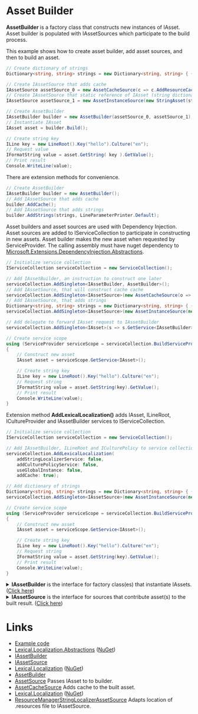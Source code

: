 # Asset Builder
**AssetBuilder** is a factory class that constructs new instances of IAsset. 
Asset builder is populated with IAssetSources which participate to the build process. 

This example shows how to create asset builder, add asset sources, and then to build an asset.

```csharp
// Create dictionary of strings
Dictionary<string, string> strings = new Dictionary<string, string> { { "en:hello", "Hello World!" } };

// Create IAssetSource that adds cache 
IAssetSource assetSource_0 = new AssetCacheSource(c => c.AddResourceCache().AddStringsCache().AddCulturesCache());
// Create IAssetSource that static reference of IAsset (string dictionary)
IAssetSource assetSource_1 = new AssetInstanceSource(new StringAsset(strings, LineParameterPrinter.Default) );

// Create AssetBuilder
IAssetBuilder builder = new AssetBuilder(assetSource_0, assetSource_1);
// Instantiate IAsset
IAsset asset = builder.Build();

// Create string key
ILine key = new LineRoot().Key("hello").Culture("en");
// Request value
IFormatString value = asset.GetString( key ).GetValue();
// Print result
Console.WriteLine(value);
```

There are extension methods for convenience.

```csharp
// Create AssetBuilder
IAssetBuilder builder = new AssetBuilder();
// Add IAssetSource that adds cache 
builder.AddCache();
// Add IAssetSource that adds strings
builder.AddStrings(strings, LineParameterPrinter.Default);
```

Asset builders and asset sources are used with Dependency Injection. 
Asset sources are added to IServiceCollection to participate in constructing in new assets.
Asset builder makes the new asset when requested by ServiceProvider.
The calling assembly must have nuget dependency to [Microsoft.Extensions.DependencyInjection.Abstractions](https://www.nuget.org/packages/Microsoft.Extensions.DependencyInjection.Abstractions/).


```csharp
// Initialize service collection
IServiceCollection serviceCollection = new ServiceCollection();

// Add IAssetBuilder, an instruction to construct one later
serviceCollection.AddSingleton<IAssetBuilder, AssetBuilder>();
// Add IAssetSource, that will construct cache cache
serviceCollection.AddSingleton<IAssetSource>(new AssetCacheSource(o => o.AddResourceCache().AddStringsCache().AddCulturesCache()));
// Add IAssetSource, that adds strings
Dictionary<string, string> strings = new Dictionary<string, string> { { "en:hello", "Hello World!" } };
serviceCollection.AddSingleton<IAssetSource>(new AssetInstanceSource(new StringAsset(strings, LineParameterPrinter.Default)));

// Add delegate to forward IAsset request to IAssetBuilder
serviceCollection.AddSingleton<IAsset>(s => s.GetService<IAssetBuilder>().Build());

// Create service scope
using (ServiceProvider serviceScope = serviceCollection.BuildServiceProvider())
{
    // Construct new asset
    IAsset asset = serviceScope.GetService<IAsset>();

    // Create string key
    ILine key = new LineRoot().Key("hello").Culture("en");
    // Request string
    IFormatString value = asset.GetString(key).GetValue();
    // Print result
    Console.WriteLine(value);
}
```

Extension method **AddLexicalLocalization()** adds IAsset, ILineRoot, ICultureProvider and IAssetBuilder services to IServiceCollection.

```csharp
// Initialize service collection
IServiceCollection serviceCollection = new ServiceCollection();

// Add IAssetBuilder, ILineRoot and ICulturePolicy to service collection
serviceCollection.AddLexicalLocalization(
    addStringLocalizerService: false, 
    addCulturePolicyService: false, 
    useGlobalInstance: false,
    addCache: true);

// Add dictionary of strings
Dictionary<string, string> strings = new Dictionary<string, string> { { "en:hello", "Hello World!" } };
serviceCollection.AddSingleton<IAssetSource>(new AssetInstanceSource(new StringAsset(strings, LineParameterPrinter.Default)));

// Create service scope
using (ServiceProvider serviceScope = serviceCollection.BuildServiceProvider())
{
    // Construct new asset
    IAsset asset = serviceScope.GetService<IAsset>();

    // Create string key
    ILine key = new LineRoot().Key("hello").Culture("en");
    // Request string
    IFormatString value = asset.GetString(key).GetValue();
    // Print result
    Console.WriteLine(value);
}
```

<details>
  <summary><b>IAssetBuilder</b> is the interface for factory class(es) that instantiate IAssets. (<u>Click here</u>)</summary>

```csharp
/// <summary>
/// Builder that can create <see cref="IAsset"/> instance(s).
/// 
/// For dependency injection.
/// </summary>
public interface IAssetBuilder
{
    /// <summary>
    /// List of asset sources that can construct assets.
    /// </summary>
    IList<IAssetSource> Sources { get; }

    /// <summary>
    /// Build language strings.
    /// </summary>
    /// <returns></returns>
    IAsset Build();
}
```
</details>
<details>
  <summary><b>IAssetSource</b> is the interface for sources that contribute asset(s) to the built result. (<u>Click here</u>)</summary>

```csharp
/// <summary>
/// Source of assets. Adds resources to builder's list.
/// </summary>
public interface IAssetSource
{
    /// <summary>
    /// Source adds its <see cref="IAsset"/>s to list.
    /// </summary>
    /// <param name="list">list to add provider(s) to</param>
    /// <returns>self</returns>
    void Build(IList<IAsset> list);

    /// <summary>
    /// Allows source to do post build action and to decorate already built asset.
    /// 
    /// This allows a source to provide decoration such as cache.
    /// </summary>
    /// <param name="asset"></param>
    /// <returns>asset or component</returns>
    IAsset PostBuild(IAsset asset);
}
```
</details>

# Links
* [Example code](https://github.com/tagcode/Lexical.Localization/tree/master/docs/IAssetBuilder)
* [Lexical.Localization.Abstractions](https://github.com/tagcode/Lexical.Localization/tree/master/Lexical.Localization/Abstractions) ([NuGet](https://www.nuget.org/packages/Lexical.Localization.Abstractions/))
 * [IAssetBuilder](https://github.com/tagcode/Lexical.Localization/blob/master/Lexical.Localization.Abstractions/Asset/IAssetBuilder.cs)
 * [IAssetSource](https://github.com/tagcode/Lexical.Localization/blob/master/Lexical.Localization.Abstractions/Asset/IAssetSource.cs)
* [Lexical.Localization](https://github.com/tagcode/Lexical.Localization/tree/master/Lexical.Localization) ([NuGet](https://www.nuget.org/packages/Lexical.Localization/))
 * [AssetBuilder](https://github.com/tagcode/Lexical.Localization/tree/master/Lexical.Localization/Asset/AssetBuilder.cs)
 * [AssetSource](https://github.com/tagcode/Lexical.Localization/tree/master/Lexical.Localization/Asset/AssetSource.cs) Passes IAsset to to builder.
 * [AssetCacheSource](https://github.com/tagcode/Lexical.Localization/blob/master/Lexical.Localization/Asset/AssetCache.cs) Adds cache to the built asset. 
* [Lexical.Localization](https://github.com/tagcode/Lexical.Localization/tree/master/Lexical.Localization) ([NuGet](https://www.nuget.org/packages/Lexical.Localization/))
 * [ResourceManagerStringLocalizerAssetSource](https://github.com/tagcode/Lexical.Localization/blob/master/Lexical.Localization/StringAsset/ResourceManagerStringLocalizerAssetSource.cs) Adapts location of .resources file to IAssetSource.
